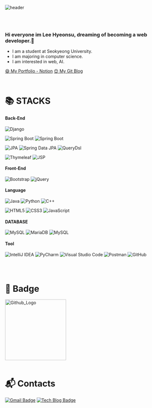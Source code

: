 <!--<a href="https://hits.seeyoufarm.com"><img src="https://hits.seeyoufarm.com/api/count/incr/badge.svg?url=https%3A%2F%2Fgithub.com%2Fehs2803%2Fhit-counter&count_bg=%2379C83D&title_bg=%23555555&icon=&icon_color=%23E7E7E7&title=hits&edge_flat=false"/></a>  ![Hits](https://img.shields.io/github/followers/ehs2803?label=Follow)
-->

![header](https://capsule-render.vercel.app/api?type=slice&color=30:C71585,80:289AFF&height=160&section=header&text=Hi!%20I'm%20Hyeonsu!&fontAlign=50&fontAlignY=70&fontSize=90&fontColor=000000)
 
<!--
![header](https://capsule-render.vercel.app/api?type=slice&color=0:F8F8FF,100:696969&height=160&section=header&text=Hi!%20I'm%20EHS!&fontAlign=50&fontAlignY=70&fontSize=90&fontColor=000000)
-->

<!--<img  align="right" alt="GIF" height="160px" src="https://media.giphy.com/media/du3J3cXyzhj75IOgvA/giphy.gif" />-->
<br><br>
### Hi everyone im Lee Hyeonsu, dreaming of becoming a web developer.👋<!--im EHS, dreaming of becoming a web developer.-->  

-  I am a student at Seokyeong University.
-  I am majoring in computer science.
-  I am interested in web, AI.


[😄 My Portfolio - Notion](https://special-daisy-4d1.notion.site/e1ce7fec2d0c47008b632e7ec8af4e37)
[😊 My Git Blog](https://ehs2803.github.io)

<br>


# :books: STACKS

#### Back-End

![Django](https://img.shields.io/static/v1?style=for-the-badge&message=DJango&color=092E20&logo=Django&logoColor=white&label=)

![Spring Boot](https://img.shields.io/badge/Spring-6DB33F?style=for-the-badge&logo=Spring&logoColor=white)
![Spring Boot](https://img.shields.io/static/v1?style=for-the-badge&message=Spring+Boot&color=6DB33F&logo=Spring+Boot&logoColor=FFFFFF&label=)
<!--![Spring MVC](https://img.shields.io/static/v1?style=for-the-badge&message=Spring+MVC&color=6DB33F&logo=Spring+MVC&logoColor=FFFFFF&label=)-->
<!--![Spring Security](https://img.shields.io/static/v1?style=for-the-badge&message=Spring+Security&color=6DB33F&logo=Spring+Security&logoColor=FFFFFF&label=)-->

![JPA](https://img.shields.io/static/v1?style=for-the-badge&message=JPA&color=6DB33F&logo=JPA&logoColor=FFFFFF&label=)
![Spring Data JPA](https://img.shields.io/static/v1?style=for-the-badge&message=Spring+Data+JPA&color=6DB33F&logo=JPA&logoColor=FFFFFF&label=)
![QueryDsl](https://img.shields.io/static/v1?style=for-the-badge&message=QueryDsl&color=6DB33F&logo=QueryDsl&logoColor=FFFFFF&label=)

![Thymeleaf](https://img.shields.io/static/v1?style=for-the-badge&message=Thymeleaf&color=005F0F&logo=Thymeleaf&logoColor=FFFFFF&label=)
![JSP](https://img.shields.io/static/v1?style=for-the-badge&message=JSP&color=6DB33F&logo=JSP&logoColor=FFFFFF&label=)

<!--![JUnit5](https://img.shields.io/static/v1?style=for-the-badge&message=JUnit5&color=25A162&logo=JUnit5&logoColor=FFFFFF&label=)-->

<!--![Gradle](https://img.shields.io/static/v1?style=for-the-badge&message=Gradle&color=02303A&logo=Gradle&logoColor=FFFFFF&label=)-->
<!--![Apache Maven](https://img.shields.io/static/v1?style=for-the-badge&message=Apache+Maven&color=C71A36&logo=Apache+Maven&logoColor=FFFFFF&label=)-->

<!--<img src="https://img.shields.io/badge/Spring-6DB33F?style=for-the-badge&logo=Spring&logoColor=white">-->

#### Front-End

![Bootstrap](https://img.shields.io/static/v1?style=for-the-badge&message=Bootstrap&color=7952B3&logo=Bootstrap&logoColor=FFFFFF&label=)
![jQuery](https://img.shields.io/static/v1?style=for-the-badge&message=jQuery&color=0769AD&logo=jQuery&logoColor=FFFFFF&label=)

<!--<img src="https://img.shields.io/badge/React-61DAFB?style=for-the-badge&logo=React&logoColor=white"> -->

#### Language

![Java](https://img.shields.io/static/v1?style=for-the-badge&message=Java&color=007396&logo=Java&logoColor=FFFFFF&label=)
![Python](https://img.shields.io/static/v1?style=for-the-badge&message=Python&color=3776AB&logo=Python&logoColor=FFFFFF&label=)
![C++](https://img.shields.io/static/v1?style=for-the-badge&message=C%2B%2B&color=00599C&logo=C%2B%2B&logoColor=FFFFFF&label=)

![HTML5](https://img.shields.io/static/v1?style=for-the-badge&message=HTML5&color=E34F26&logo=HTML5&logoColor=FFFFFF&label=)
![CSS3](https://img.shields.io/static/v1?style=for-the-badge&message=CSS3&color=1572B6&logo=CSS3&logoColor=FFFFFF&label=)
![JavaScript](https://img.shields.io/static/v1?style=for-the-badge&message=JavaScript&color=F7DF1E&logo=JavaScript&logoColor=FFFFFF&label=)

<!--
<img src="https://img.shields.io/badge/HTML5-E34F26?style=for-the-badge&logo=HTML5&logoColor=white"><img src="https://img.shields.io/badge/CSS3-1572B6?style=for-the-badge&logo=CSS3&logoColor=white"><img src="https://img.shields.io/badge/JavaScript-F7DF1E?style=for-the-badge&logo=JavaScript&logoColor=white">
-->

#### DATABASE

![MySQL](https://img.shields.io/static/v1?style=for-the-badge&message=MySQL&color=4479A1&logo=MySQL&logoColor=FFFFFF&label=)
![MariaDB](https://img.shields.io/static/v1?style=for-the-badge&message=MariaDB&color=003545&logo=MariaDB&logoColor=white&label=)
![MySQL](https://img.shields.io/static/v1?style=for-the-badge&message=SQLite&color=003B57&logo=SQLite&logoColor=FFFFFF&label=)

<!--
#### Dev-Ops

![GitHub Actions](https://img.shields.io/static/v1?style=for-the-badge&message=GitHub+Actions&color=2088FF&logo=GitHub+Actions&logoColor=FFFFFF&label=)

![Amazon EC2](https://img.shields.io/static/v1?style=for-the-badge&message=Amazon+EC2&color=FF9900&logo=Amazon+EC2&logoColor=FFFFFF&label=)
![Amazon RDS](https://img.shields.io/static/v1?style=for-the-badge&message=Amazon+RDS&color=00599C&logo=Amazon+RDS&logoColor=FFFFFF&label=)
![Amazon S3](https://img.shields.io/static/v1?style=for-the-badge&message=Amazon+S3&color=569A31&logo=Amazon+S3&logoColor=FFFFFF&label=)
-->

<!--
#### GIT

![Git](https://img.shields.io/static/v1?style=for-the-badge&message=Git&color=F05032&logo=Git&logoColor=FFFFFF&label=)
![GitHub](https://img.shields.io/static/v1?style=for-the-badge&message=GitHub&color=181717&logo=GitHub&logoColor=FFFFFF&label=)
![GitLab](https://img.shields.io/static/v1?style=for-the-badge&message=GitLab&color=FCA121&logo=GitLab&logoColor=FFFFFF&label=)
![GitHub Pages](https://img.shields.io/static/v1?style=for-the-badge&message=GitHub+Pages&color=222222&logo=GitHub+Pages&logoColor=FFFFFF&label=)
-->

#### Tool

![IntelliJ IDEA](https://img.shields.io/static/v1?style=for-the-badge&message=IntelliJ+IDEA&color=000000&logo=IntelliJ+IDEA&logoColor=FFFFFF&label=)
![PyCharm](https://img.shields.io/static/v1?style=for-the-badge&message=PyCharm&color=000000&logo=PyCharm&logoColor=FFFFFF&label=)
![Visual Studio Code](https://img.shields.io/static/v1?style=for-the-badge&message=Visual+Studio+Code&color=007ACC&logo=Visual+Studio+Code&logoColor=FFFFFF&label=)
![Postman](https://img.shields.io/static/v1?style=for-the-badge&message=Postman&color=FF6C37&logo=Postman&logoColor=FFFFFF&label=)
![GitHub](https://img.shields.io/static/v1?style=for-the-badge&message=GitHub&color=181717&logo=GitHub&logoColor=FFFFFF&label=)

<br>
<br>


# :crown: Badge

<a href="https://www.credly.com/badges/a4882052-ffcd-470e-990b-713ac611dffc/public_url">
<img src="https://user-images.githubusercontent.com/65898555/180221252-362edd19-828c-4d25-b792-b5ce345ec212.png" width="200px" height="200px" title="Github_Logo"/>
</a>


<br>
<br>


# :mailbox_with_mail: Contacts

[![Gmail Badge](https://img.shields.io/badge/Gmail-d14836?style=flat-square&logo=Gmail&logoColor=white&link=mailto:ehs1781@gmail.com)](mailto:ehs1781@gmail.com)
[![Tech Blog Badge](http://img.shields.io/badge/-Tech%20blog-black?style=flat-square&logo=github&link=https://ehs2803.github.io/)](https://ehs2803.github.io/)



<!--
![Anurag's GitHub stats](https://github-readme-stats.vercel.app/api?username=ehs2803&show_icons=true&theme=yellow)
-->

<!--
[![solved.ac tier](http://mazassumnida.wtf/api/generate_badge?boj=hr2803)](https://solved.ac/hr2803)
![mazandi profile](http://mazandi.herokuapp.com/api?handle=hr2803&theme=warm)
-->

<!--
![Footer](https://capsule-render.vercel.app/api?type=waving&color=auto&height=200&section=footer)
-->
